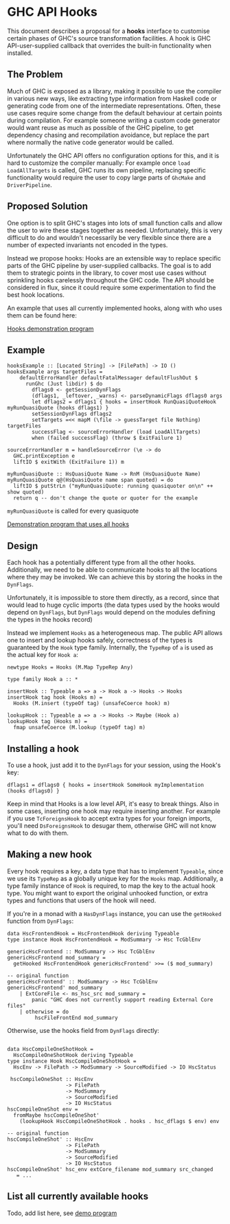 # GHC API Hooks


This document describes a proposal for a **hooks** interface to customise certain phases of GHC's source transformation facilities.  A hook is GHC API-user-supplied callback that overrides the built-in functionality when installed.

## The Problem


Much of GHC is exposed as a library, making it possible to use the compiler in various new ways, like extracting type information from Haskell code or generating code from one of the intermediate representations. Often, these use cases require some change from the default behaviour at certain points during compilation. For example someone writing a custom code generator would want reuse as much as possible of the GHC pipeline, to get dependency chasing and recompilation avoidance, but replace the part where normally the native code generator would be called.


Unfortunately the GHC API offers no configuration options for this, and it is hard to customize the compiler manually: For example once `load LoadAllTargets` is called, GHC runs its own pipeline, replacing specific functionality would require the user to copy large parts of `GhcMake` and `DriverPipeline`.

## Proposed Solution


One option is to split GHC's stages into lots of small function calls and allow the user to wire these stages together as needed.  Unfortunately, this is very difficult to do and wouldn't necessarily be very flexible since there are a number of expected invariants not encoded in the types.


Instead we propose hooks: Hooks are an extensible way to replace specific parts of the GHC pipeline by user-supplied callbacks. The goal is to add them to strategic points in the library, to cover most use cases without sprinkling hooks carelessly throughout the GHC code. The API should be considered in flux, since it could require some experimentation to find the best hook locations.


An example that uses all currently implemented hooks, along with who uses them can be found here:

[ Hooks demonstration program](https://gist.github.com/luite/6444273)

## Example

```wiki
hooksExample :: [Located String] -> [FilePath] -> IO ()
hooksExample args targetFiles =
    defaultErrorHandler defaultFatalMessager defaultFlushOut $
      runGhc (Just libdir) $ do
        dflags0 <- getSessionDynFlags
        (dflags1, _leftover, _warns) <- parseDynamicFlags dflags0 args
        let dflags2 = dflags1 { hooks = insertHook RunQuasiQuoteHook myRunQuasiQuote (hooks dflags1) }
        setSessionDynFlags dflags2
        setTargets =<< mapM (\file -> guessTarget file Nothing) targetFiles
        successFlag <- sourceErrorHandler (load LoadAllTargets)
        when (failed successFlag) (throw $ ExitFailure 1)

sourceErrorHandler m = handleSourceError (\e -> do
  GHC.printException e
  liftIO $ exitWith (ExitFailure 1)) m

myRunQuasiQuote :: HsQuasiQuote Name -> RnM (HsQuasiQuote Name)
myRunQuasiQuote q@(HsQuasiQuote name span quoted) = do
  liftIO $ putStrLn ("myRunQuasiQuote: running quasiquoter on\n" ++ show quoted)
  return q -- don't change the quote or quoter for the example
```

`myRunQuasiQuote` is called for every quasiquote

[ Demonstration program that uses all hooks](https://gist.github.com/luite/6444273)

## Design


Each hook has a potentially different type from all the other hooks. Additionally, we need to be able to communicate hooks to all the locations where they may be invoked. We can achieve this by storing the hooks in the `DynFlags`.


Unfortunately, it is impossible to store them directly, as a record, since that would lead to huge cyclic imports (the data types used by the hooks would depend on `DynFlags`, but `DynFlags` would depend on the modules defining the types in the hooks record)


Instead we implement `Hooks` as a heterogeneous map. The public API allows one to insert and lookup hooks safely, correctness of the types is guaranteed by the `Hook` type family. Internally, the `TypeRep` of `a` is used as the actual key for `Hook a`:

```wiki
newtype Hooks = Hooks (M.Map TypeRep Any)

type family Hook a :: *

insertHook :: Typeable a => a -> Hook a -> Hooks -> Hooks
insertHook tag hook (Hooks m) =
  Hooks (M.insert (typeOf tag) (unsafeCoerce hook) m)

lookupHook :: Typeable a => a -> Hooks -> Maybe (Hook a)
lookupHook tag (Hooks m) =
  fmap unsafeCoerce (M.lookup (typeOf tag) m)
```

## Installing a hook


To use a hook, just add it to the `DynFlags` for your session, using the Hook's key:

```wiki
dflags1 = dflags0 { hooks = insertHook SomeHook myImplementation (hooks dflags0) }
```


Keep in mind that Hooks is a low level API, it's easy to break things. Also in some cases, inserting one hook may require inserting another. For example if you use `TcForeignsHook` to accept extra types for your foreign imports, you'll need `DsForeignsHook` to desugar them, otherwise GHC will not know what to do with them.

## Making a new hook


Every hook requires a key, a data type that has to implement `Typeable`, since we use its `TypeRep` as a globally unique key for the `Hooks` map. Additionally, a type family instance of `Hook` is required, to map the key to the actual hook type. You might want to export the original unhooked function, or extra types and functions that users of the hook will need.


If you're in a monad with a `HasDynFlags` instance, you can use the `getHooked` function from `DynFlags`:

```wiki
data HscFrontendHook = HscFrontendHook deriving Typeable
type instance Hook HscFrontendHook = ModSummary -> Hsc TcGblEnv

genericHscFrontend :: ModSummary -> Hsc TcGblEnv
genericHscFrontend mod_summary =
  getHooked HscFrontendHook genericHscFrontend' >>= ($ mod_summary)

-- original function
genericHscFrontend' :: ModSummary -> Hsc TcGblEnv
genericHscFrontend' mod_summary
    | ExtCoreFile <- ms_hsc_src mod_summary =
        panic "GHC does not currently support reading External Core files"
    | otherwise = do
         hscFileFrontEnd mod_summary
```


Otherwise, use the hooks field from `DynFlags` directly:

```wiki

data HscCompileOneShotHook =
  HscCompileOneShotHook deriving Typeable
type instance Hook HscCompileOneShotHook =
  HscEnv -> FilePath -> ModSummary -> SourceModified -> IO HscStatus

 hscCompileOneShot :: HscEnv
                   -> FilePath
                   -> ModSummary
                   -> SourceModified
                   -> IO HscStatus
hscCompileOneShot env =
  fromMaybe hscCompileOneShot'
    (lookupHook HscCompileOneShotHook . hooks . hsc_dflags $ env) env

-- original function
hscCompileOneShot' :: HscEnv
                   -> FilePath
                   -> ModSummary
                   -> SourceModified
                   -> IO HscStatus
hscCompileOneShot' hsc_env extCore_filename mod_summary src_changed
   = ...
```

## List all currently available hooks



Todo, add list here, see [ demo program](https://gist.github.com/luite/6444273)


